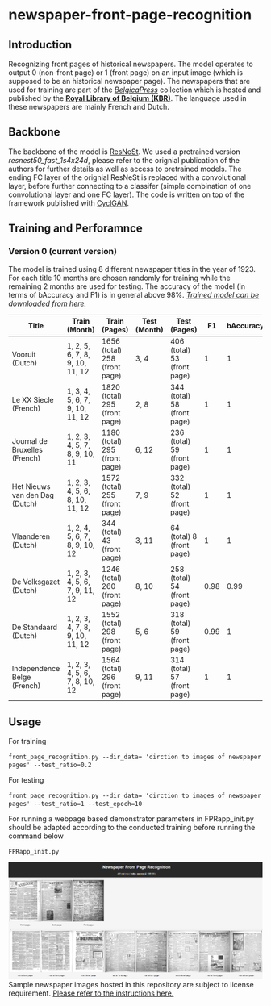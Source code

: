 # newspaper-front-page-recognition
## Introduction
Recognizing front pages of historical newspapers. The model operates to output 0 (non-front page) or 1 (front page) on an input image (which is supposed to be an historical newspaper page). The newspapers that are used for training are part of the [*BelgicaPress*](https://www.kbr.be/en/belgica-press/) collection which is hosted and published by the [**Royal Library of Belgium (KBR)**](https://www.kbr.be/en/). The language used in these newspapers are mainly French and Dutch. 
## Backbone
The backbone of the model is [ResNeSt](https://github.com/zhanghang1989/ResNeSt). We used a pretrained version *resnest50_fast_1s4x24d*, please refer to the orignial publication of the authors for further details as well as access to pretrained models. The ending FC layer of the orignial ResNeSt is replaced with a convolutional layer, before further connecting to a classifer (simple combination of one convolutional layer and one FC layer). The code is written on top of the framework published with [CyclGAN](https://github.com/junyanz/CycleGAN). 
## Training and Perforamnce
### Version 0 (current version)
The model is trained using 8 different newspaper titles in the year of 1923. For each title 10 months are chosen randomly for training while the remaining 2 months are used for testing. The accuracy of the model (in terms of bAccuracy and F1) is in general above 98%. [*Trained model can be downloaded from here.*](https://huggingface.co/DSL-KBR/FPR/tree/main)

| Title  | Train (Month) | Train (Pages) | Test (Month) | Test (Pages) | F1 | bAccuracy |
| ------------- | ------------- | ------------- | ------------- | ------------- | ------------- | ------------- |
| Vooruit (Dutch) | 1, 2, 5, 6, 7, 8, 9, 10, 11, 12 | 1656 (total) 258 (front page) | 3, 4 | 406 (total) 53 (front page) | 1 | 1 |
| Le XX Siecle  (French) | 1, 3, 4, 5, 6, 7, 9, 10, 11, 12 | 1820 (total) 295 (front page) | 2, 8 | 344 (total) 58 (front page) | 1 | 1 |
| Journal de Bruxelles  (French) | 1, 2, 3, 4, 5, 7, 8, 9, 10, 11| 1180 (total) 295 (front page) | 6, 12 | 236 (total) 59 (front page) | 1 | 1 |
| Het Nieuws van den Dag (Dutch) | 1, 2, 3, 4, 5, 6, 8, 10, 11, 12 | 1572 (total) 255 (front page) | 7, 9 | 332 (total) 52 (front page) | 1 | 1 |
| Vlaanderen (Dutch) | 1, 2, 4, 5, 6, 7, 8, 9, 10, 12 | 344 (total) 43 (front page) | 3, 11 | 64 (total) 8 (front page) | 1 | 1 |
| De Volksgazet (Dutch) | 1, 2, 3, 4, 5, 6, 7, 9, 11, 12 | 1246 (total) 260 (front page) | 8, 10 | 258 (total) 54 (front page) | 0.98 | 0.99 |
| De Standaard (Dutch) | 1, 2, 3, 4, 7, 8, 9, 10, 11, 12 | 1552 (total) 298 (front page) |5, 6 | 318 (total) 59 (front page) | 0.99 | 1 |
| Independence Belge (French) | 1, 2, 3, 4, 5, 6, 7, 8, 10, 12 | 1564 (total) 296 (front page) | 9, 11 | 314 (total) 57 (front page) | 1 | 1 |


## Usage
For training 
```
front_page_recognition.py --dir_data= 'dirction to images of newspaper pages' --test_ratio=0.2
```
For testing
```
front_page_recognition.py --dir_data= 'dirction to images of newspaper pages' --test_ratio=1 --test_epoch=10
```
For running a webpage based demonstrator
parameters in FPRapp_init.py should be adapted according to the conducted training before running the command below
```
FPRapp_init.py
```
![A pretrained FPR model will be loaded *by default from ./checkpoints/training/model_name/training_seed/*. Images that are deposited in a specified folder *by default ./FPR testing local* will be processed and the results will be displayed on a webpage](img/demo_1.PNG)
Sample newspaper images hosted in this repository are subject to license requirement. [Please refer to the instructions here.](https://www.belgicapress.be/)
